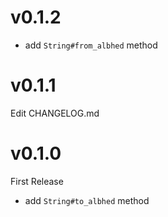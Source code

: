 # v0.1.2
- add `String#from_albhed` method

# v0.1.1
Edit CHANGELOG.md

# v0.1.0
First Release

- add `String#to_albhed` method

